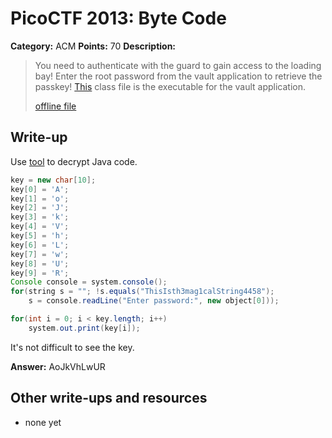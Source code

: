 # PicoCTF 2013: Byte Code

**Category:** ACM
**Points:** 70
**Description:**

> You need to authenticate with the guard to gain access to the loading bay! Enter the root password from the vault application to retrieve the passkey! [This](https://2013.picoctf.com/autoproblems/tmpBPWe7T.zip) class file is the executable for the vault application.
>
> [offline file](tmpBPWe7T.zip)

## Write-up

Use [tool](http://www.showmycode.com) to decrypt Java code.

```java
key = new char[10]; 
key[0] = 'A'; 
key[1] = 'o'; 
key[2] = 'J'; 
key[3] = 'k'; 
key[4] = 'V'; 
key[5] = 'h'; 
key[6] = 'L'; 
key[7] = 'w'; 
key[8] = 'U'; 
key[9] = 'R'; 
Console console = system.console(); 
for(string s = ""; !s.equals("ThisIsth3mag1calString4458"); 
	s = console.readLine("Enter password:", new object[0])); 

for(int i = 0; i < key.length; i++) 
	system.out.print(key[i]);
```

It's not difficult to see the key.

**Answer:** AoJkVhLwUR

## Other write-ups and resources

* none yet